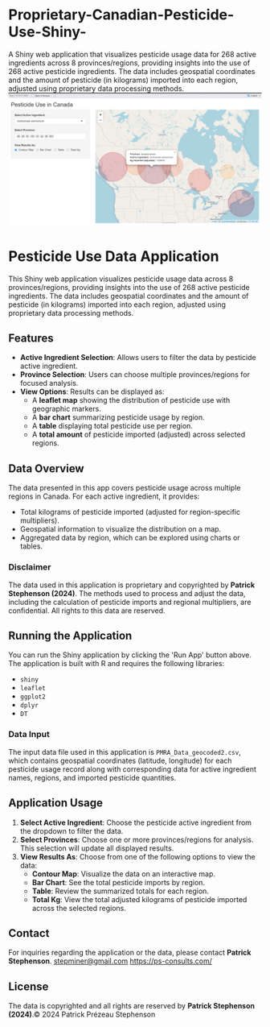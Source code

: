 # Proprietary-Canadian-Pesticide-Use-Shiny-
A Shiny web application that visualizes pesticide usage data for 268 active ingredients across 8 provinces/regions, providing insights into the use of 268 active pesticide ingredients. The data includes geospatial coordinates and the amount of pesticide (in kilograms) imported into each region, adjusted using proprietary data processing methods.
![Example Image](pesticide_shiny.png)


# Pesticide Use Data Application

This Shiny web application visualizes pesticide usage data across 8 provinces/regions, providing insights into the use of 268 active pesticide ingredients. The data includes geospatial coordinates and the amount of pesticide (in kilograms) imported into each region, adjusted using proprietary data processing methods.

## Features
- **Active Ingredient Selection**: Allows users to filter the data by pesticide active ingredient.
- **Province Selection**: Users can choose multiple provinces/regions for focused analysis.
- **View Options**: Results can be displayed as:
  - A **leaflet map** showing the distribution of pesticide use with geographic markers.
  - A **bar chart** summarizing pesticide usage by region.
  - A **table** displaying total pesticide use per region.
  - A **total amount** of pesticide imported (adjusted) across selected regions.

## Data Overview
The data presented in this app covers pesticide usage across multiple regions in Canada. For each active ingredient, it provides:
- Total kilograms of pesticide imported (adjusted for region-specific multipliers).
- Geospatial information to visualize the distribution on a map.
- Aggregated data by region, which can be explored using charts or tables.

### Disclaimer
The data used in this application is proprietary and copyrighted by **Patrick Stephenson (2024)**. The methods used to process and adjust the data, including the calculation of pesticide imports and regional multipliers, are confidential. All rights to this data are reserved.

## Running the Application
You can run the Shiny application by clicking the 'Run App' button above. The application is built with R and requires the following libraries:
- `shiny`
- `leaflet`
- `ggplot2`
- `dplyr`
- `DT`

### Data Input
The input data file used in this application is `PMRA_Data_geocoded2.csv`, which contains geospatial coordinates (latitude, longitude) for each pesticide usage record along with corresponding data for active ingredient names, regions, and imported pesticide quantities.

## Application Usage
1. **Select Active Ingredient**: Choose the pesticide active ingredient from the dropdown to filter the data.
2. **Select Provinces**: Choose one or more provinces/regions for analysis. This selection will update all displayed results.
3. **View Results As**: Choose from one of the following options to view the data:
   - **Contour Map**: Visualize the data on an interactive map.
   - **Bar Chart**: See the total pesticide imports by region.
   - **Table**: Review the summarized totals for each region.
   - **Total Kg**: View the total adjusted kilograms of pesticide imported across the selected regions.

## Contact
For inquiries regarding the application or the data, please contact **Patrick Stephenson**. stepminer@gmail.com
https://ps-consults.com/

## License
The data is copyrighted and all rights are reserved by **Patrick Stephenson (2024)**.© 2024 Patrick Prézeau Stephenson
